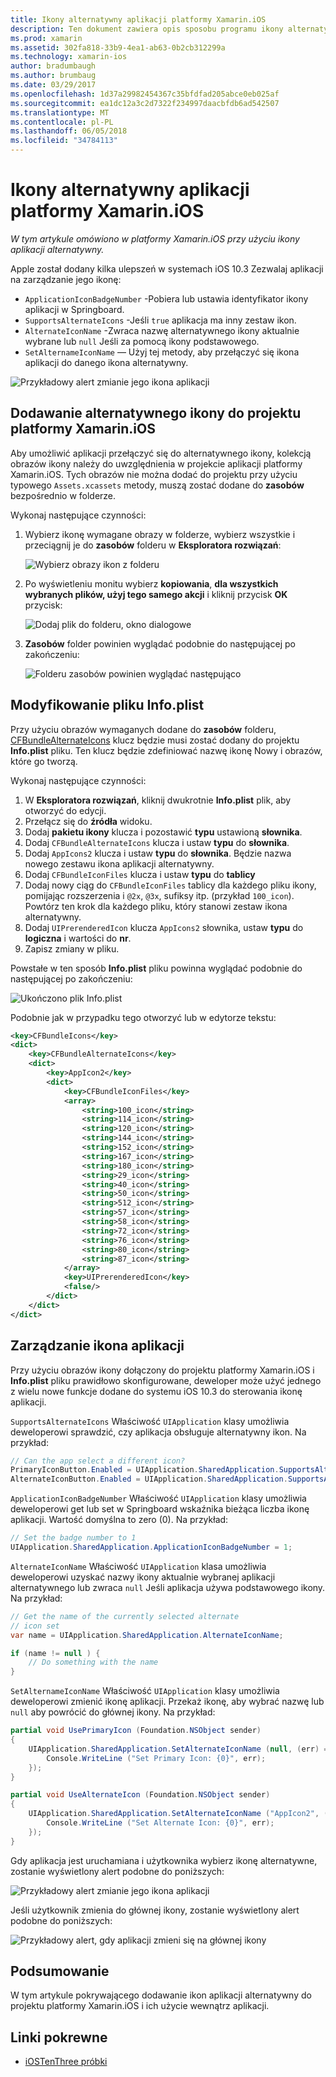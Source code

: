 ```yaml
---
title: Ikony alternatywny aplikacji platformy Xamarin.iOS
description: Ten dokument zawiera opis sposobu programu ikony alternatywny aplikacji platformy Xamarin.iOS. Zawarto informacje, jak dodać ikony do projektu platformy Xamarin.iOS sposobu modyfikowania pliku Info.plist i jak programowo zarządzać ikonę aplikacji.
ms.prod: xamarin
ms.assetid: 302fa818-33b9-4ea1-ab63-0b2cb312299a
ms.technology: xamarin-ios
author: bradumbaugh
ms.author: brumbaug
ms.date: 03/29/2017
ms.openlocfilehash: 1d37a29982454367c35bfdfad205abce0eb025af
ms.sourcegitcommit: ea1dc12a3c2d7322f234997daacbfdb6ad542507
ms.translationtype: MT
ms.contentlocale: pl-PL
ms.lasthandoff: 06/05/2018
ms.locfileid: "34784113"
---
```

# <a name="alternate-app-icons-in-xamarinios"></a>Ikony alternatywny aplikacji platformy Xamarin.iOS

_W tym artykule omówiono w platformy Xamarin.iOS przy użyciu ikony aplikacji alternatywny._

Apple został dodany kilka ulepszeń w systemach iOS 10.3 Zezwalaj aplikacji na zarządzanie jego ikonę:

 - `ApplicationIconBadgeNumber` -Pobiera lub ustawia identyfikator ikony aplikacji w Springboard.
 - `SupportsAlternateIcons` -Jeśli `true` aplikacja ma inny zestaw ikon.
 - `AlternateIconName` -Zwraca nazwę alternatywnego ikony aktualnie wybrane lub `null` Jeśli za pomocą ikony podstawowego.
 - `SetAlternameIconName` — Użyj tej metody, aby przełączyć się ikona aplikacji do danego ikona alternatywny.

![](alternate-app-icons-images/icons04.png "Przykładowy alert zmianie jego ikona aplikacji")

<a name="Adding-Alternate-Icons" />

## <a name="adding-alternate-icons-to-a-xamarinios-project"></a>Dodawanie alternatywnego ikony do projektu platformy Xamarin.iOS

Aby umożliwić aplikacji przełączyć się do alternatywnego ikony, kolekcją obrazów ikony należy do uwzględnienia w projekcie aplikacji platformy Xamarin.iOS. Tych obrazów nie można dodać do projektu przy użyciu typowego `Assets.xcassets` metody, muszą zostać dodane do **zasobów** bezpośrednio w folderze.

Wykonaj następujące czynności:

1. Wybierz ikonę wymagane obrazy w folderze, wybierz wszystkie i przeciągnij je do **zasobów** folderu w **Eksploratora rozwiązań**:

    ![](alternate-app-icons-images/icons00.png "Wybierz obrazy ikon z folderu")

2. Po wyświetleniu monitu wybierz **kopiowania**, **dla wszystkich wybranych plików, użyj tego samego akcji** i kliknij przycisk **OK** przycisk:

    ![](alternate-app-icons-images/icons02.png "Dodaj plik do folderu, okno dialogowe")

3. **Zasobów** folder powinien wyglądać podobnie do następującej po zakończeniu:

    ![](alternate-app-icons-images/icons01.png "Folderu zasobów powinien wyglądać następująco")

<a name="Modifying-the-Info.plist-File" />

## <a name="modifying-the-infoplist-file"></a>Modyfikowanie pliku Info.plist

Przy użyciu obrazów wymaganych dodane do **zasobów** folderu, [CFBundleAlternateIcons](https://developer.apple.com/library/content/documentation/General/Reference/InfoPlistKeyReference/Articles/CoreFoundationKeys.html#//apple_ref/doc/uid/TP40009249-SW13) klucz będzie musi zostać dodany do projektu **Info.plist** pliku. Ten klucz będzie zdefiniować nazwę ikonę Nowy i obrazów, które go tworzą.

Wykonaj następujące czynności:

1. W **Eksploratora rozwiązań**, kliknij dwukrotnie **Info.plist** plik, aby otworzyć do edycji.
2. Przełącz się do **źródła** widoku.
3. Dodaj **pakietu ikony** klucza i pozostawić **typu** ustawioną **słownika**.
4. Dodaj `CFBundleAlternateIcons` klucza i ustaw **typu** do **słownika**.
5. Dodaj `AppIcons2` klucza i ustaw **typu** do **słownika**. Będzie nazwa nowego zestawu ikona aplikacji alternatywny.
6. Dodaj `CFBundleIconFiles` klucza i ustaw **typu** do **tablicy**
7. Dodaj nowy ciąg do `CFBundleIconFiles` tablicy dla każdego pliku ikony, pomijając rozszerzenia i `@2x`, `@3x`, sufiksy itp. (przykład `100_icon`). Powtórz ten krok dla każdego pliku, który stanowi zestaw ikona alternatywny.
8. Dodaj `UIPrerenderedIcon` klucza `AppIcons2` słownika, ustaw **typu** do **logiczna** i wartości do **nr**.
9. Zapisz zmiany w pliku.

Powstałe w ten sposób **Info.plist** pliku powinna wyglądać podobnie do następującej po zakończeniu:

![](alternate-app-icons-images/icons03.png "Ukończono plik Info.plist")

Podobnie jak w przypadku tego otworzyć lub w edytorze tekstu:

```xml
<key>CFBundleIcons</key>
<dict>
    <key>CFBundleAlternateIcons</key>
    <dict>
        <key>AppIcon2</key>
        <dict>
            <key>CFBundleIconFiles</key>
            <array>
                <string>100_icon</string>
                <string>114_icon</string>
                <string>120_icon</string>
                <string>144_icon</string>
                <string>152_icon</string>
                <string>167_icon</string>
                <string>180_icon</string>
                <string>29_icon</string>
                <string>40_icon</string>
                <string>50_icon</string>
                <string>512_icon</string>
                <string>57_icon</string>
                <string>58_icon</string>
                <string>72_icon</string>
                <string>76_icon</string>
                <string>80_icon</string>
                <string>87_icon</string>
            </array>
            <key>UIPrerenderedIcon</key>
            <false/>
        </dict>
    </dict>
</dict>
```

<a name="Managing-the-Apps-Icon" />

## <a name="managing-the-apps-icon"></a>Zarządzanie ikona aplikacji 

Przy użyciu obrazów ikony dołączony do projektu platformy Xamarin.iOS i **Info.plist** pliku prawidłowo skonfigurowane, deweloper może użyć jednego z wielu nowe funkcje dodane do systemu iOS 10.3 do sterowania ikonę aplikacji.

`SupportsAlternateIcons` Właściwość `UIApplication` klasy umożliwia deweloperowi sprawdzić, czy aplikacja obsługuje alternatywny ikon. Na przykład:

```csharp
// Can the app select a different icon?
PrimaryIconButton.Enabled = UIApplication.SharedApplication.SupportsAlternateIcons;
AlternateIconButton.Enabled = UIApplication.SharedApplication.SupportsAlternateIcons;
```

`ApplicationIconBadgeNumber` Właściwość `UIApplication` klasy umożliwia deweloperowi get lub set w Springboard wskaźnika bieżąca liczba ikonę aplikacji. Wartość domyślna to zero (0). Na przykład:

```csharp
// Set the badge number to 1
UIApplication.SharedApplication.ApplicationIconBadgeNumber = 1;
```

`AlternateIconName` Właściwość `UIApplication` klasa umożliwia deweloperowi uzyskać nazwy ikony aktualnie wybranej aplikacji alternatywnego lub zwraca `null` Jeśli aplikacja używa podstawowego ikony. Na przykład:

```csharp
// Get the name of the currently selected alternate
// icon set
var name = UIApplication.SharedApplication.AlternateIconName;

if (name != null ) {
    // Do something with the name
}
```

`SetAlternameIconName` Właściwość `UIApplication` klasy umożliwia deweloperowi zmienić ikonę aplikacji. Przekaż ikonę, aby wybrać nazwę lub `null` aby powrócić do głównej ikony. Na przykład:

```csharp
partial void UsePrimaryIcon (Foundation.NSObject sender)
{
    UIApplication.SharedApplication.SetAlternateIconName (null, (err) => {
        Console.WriteLine ("Set Primary Icon: {0}", err);
    });
}

partial void UseAlternateIcon (Foundation.NSObject sender)
{
    UIApplication.SharedApplication.SetAlternateIconName ("AppIcon2", (err) => {
        Console.WriteLine ("Set Alternate Icon: {0}", err);
    });
}
```

Gdy aplikacja jest uruchamiana i użytkownika wybierz ikonę alternatywne, zostanie wyświetlony alert podobne do poniższych:

![](alternate-app-icons-images/icons04.png "Przykładowy alert zmianie jego ikona aplikacji")

Jeśli użytkownik zmienia do głównej ikony, zostanie wyświetlony alert podobne do poniższych:

![](alternate-app-icons-images/icons05.png "Przykładowy alert, gdy aplikacji zmieni się na głównej ikony")

<a name="Summary" />

## <a name="summary"></a>Podsumowanie

W tym artykule pokrywającego dodawanie ikon aplikacji alternatywny do projektu platformy Xamarin.iOS i ich użycie wewnątrz aplikacji.



## <a name="related-links"></a>Linki pokrewne

- [iOSTenThree próbki](https://developer.xamarin.com/samples/ios/iOS10/iOSTenThree)
